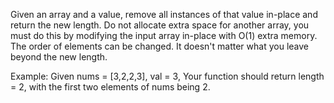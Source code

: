 Given an array and a value,
remove all instances of that value in-place and return the new length.
Do not allocate extra space for another array,
you must do this by modifying the input array in-place with O(1) extra memory.
The order of elements can be changed.
It doesn't matter what you leave beyond the new length.

Example:
    Given nums = [3,2,2,3], val = 3,
    Your function should return length = 2, with the first two elements of nums being 2.